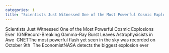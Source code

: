 ```yaml
---
categories: i
title: "Scientists Just Witnessed One of the Most Powerful Cosmic Explosions Ever  IGN"
---
```

Scientists Just Witnessed One of the Most Powerful Cosmic Explosions Ever&nbsp;&nbsp;IGNRecord-Breaking Gamma-Ray Burst Leaves Astrophysicists in Awe&nbsp;&nbsp;CNETThe most powerful flash yet seen in the sky was recorded on October 9th&nbsp;&nbsp;The EconomistNASA detects the biggest explosion ever